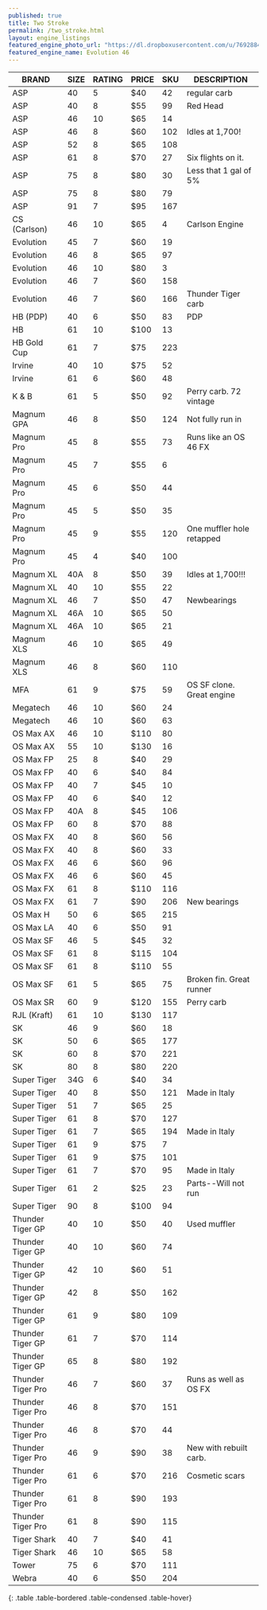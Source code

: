 ```yaml
---
published: true
title: Two Stroke
permalink: /two_stroke.html
layout: engine_listings
featured_engine_photo_url: "https://dl.dropboxusercontent.com/u/76928840/Website%20Photos/featured/2-stroke.jpg"
featured_engine_name: Evolution 46
---
```


BRAND             | SIZE  | RATING | PRICE | SKU   | DESCRIPTION
-------------------|-------|--------|-------|-------|---------------------
 ASP               | 40    | 5      | $40   | 42    | regular carb
 ASP               | 40    | 8      | $55   | 99    | Red Head
 ASP               | 46    | 10     | $65   | 14    |
 ASP               | 46    | 8      | $60   | 102   | Idles at 1,700! 
 ASP               | 52    | 8      | $65   | 108   |
 ASP               | 61    | 8      | $70   | 27    | Six flights on it.
 ASP               | 75    | 8      | $80   | 30    | Less that 1 gal of 5%
 ASP               | 75    | 8      | $80   | 79    |
 ASP               | 91    | 7      | $95   | 167   |
 CS (Carlson)      | 46    | 10     | $65   | 4     | Carlson Engine
 Evolution         | 45    | 7      | $60   | 19    |
 Evolution         | 46    | 8      | $65   | 97    |
 Evolution         | 46    | 10     | $80   | 3     |
 Evolution         | 46    | 7      | $60   | 158   |      
 Evolution         | 46    | 7      | $60   | 166   | Thunder Tiger carb
 HB (PDP)          | 40    | 6      | $50   | 83    | PDP
 HB                | 61    | 10     | $100  | 13    |
 HB Gold Cup       | 61    | 7      | $75   | 223   |
 Irvine            | 40    | 10     | $75   | 52    |
 Irvine            | 61    | 6      | $60   | 48    |
 K & B             | 61    | 5      | $50   | 92    | Perry carb. 72 vintage
 Magnum GPA        | 46    | 8      | $50   | 124   | Not fully run in
 Magnum Pro        | 45    | 8      | $55   | 73    | Runs like an OS 46 FX
 Magnum Pro        | 45    | 7      | $55   | 6     |
 Magnum Pro        | 45    | 6      | $50   | 44    |
 Magnum Pro        | 45    | 5      | $50   | 35    |
 Magnum Pro        | 45    | 9      | $55   | 120   | One muffler hole retapped
 Magnum Pro        | 45    | 4      | $40   | 100   |      
 Magnum XL         | 40A   | 8      | $50   | 39    | Idles at 1,700!!!
 Magnum XL         | 40    | 10     | $55   | 22    |
 Magnum XL         | 46    | 7      | $50   | 47    | Newbearings
 Magnum XL         | 46A   | 10     | $65   | 50    |
 Magnum XL         | 46A   | 10     | $65   | 21    |
 Magnum XLS        | 46    | 10     | $65   | 49    |
 Magnum XLS        | 46    | 8      | $60   | 110   |
 MFA               | 61    | 9      | $75   | 59    | OS SF clone. Great engine
 Megatech          | 46    | 10     | $60   | 24    |
 Megatech          | 46    | 10     | $60   | 63    |
 OS Max AX         | 46    | 10     | $110  | 80    |
 OS Max AX         | 55    | 10     | $130  | 16    |
 OS Max FP         | 25    | 8      | $40   | 29    |
 OS Max FP         | 40    | 6      | $40   | 84    |
 OS Max FP         | 40    | 7      | $45   | 10    |
 OS Max FP         | 40    | 6      | $40   | 12    |
 OS Max FP         | 40A   | 8      | $45   | 106   |
 OS Max FP         | 60    | 8      | $70   | 88    |
 OS Max FX         | 40    | 8      | $60   | 56    |
 OS Max FX         | 40    | 8      | $60   | 33    |
 OS Max FX         | 46    | 6      | $60   | 96    |
 OS Max FX         | 46    | 6      | $60   | 45    |
 OS Max FX         | 61    | 8      | $110  | 116   |
 OS Max FX         | 61    | 7      | $90   | 206   | New bearings
 OS Max H          | 50    | 6      | $65   | 215   |
 OS Max LA         | 40    | 6      | $50   | 91    |
 OS Max SF         | 46    | 5      | $45   | 32    |
 OS Max SF         | 61    | 8      | $115  | 104   |
 OS Max SF         | 61    | 8      | $110  | 55    |
 OS Max SF         | 61    | 5      | $65   | 75    | Broken fin. Great runner
 OS Max SR         | 60    | 9      | $120  | 155   | Perry carb
 RJL (Kraft)       | 61    | 10     | $130  | 117   |
 SK                | 46    | 9      | $60   | 18    |
 SK                | 50    | 6      | $65   | 177   |
 SK                | 60    | 8      | $70   | 221   |
 SK                | 80    | 8      | $80   | 220   |
 Super Tiger       | 34G   | 6      | $40   | 34    |
 Super Tiger       | 40    | 8      | $50   | 121   | Made in Italy
 Super Tiger       | 51    | 7      | $65   | 25    |
 Super Tiger       | 61    | 8      | $70   | 127   |
 Super Tiger       | 61    | 7      | $65   | 194   | Made in Italy
 Super Tiger       | 61    | 9      | $75   | 7     |
 Super Tiger       | 61    | 9      | $75   | 101   |
 Super Tiger       | 61    | 7      | $70   | 95    | Made in Italy
 Super Tiger       | 61    | 2      | $25   | 23    | Parts--Will not run
 Super Tiger       | 90    | 8      | $100  | 94    |
 Thunder Tiger GP  | 40    | 10     | $50   | 40    | Used muffler
 Thunder Tiger GP  | 40    | 10     | $60   | 74    |
 Thunder Tiger GP  | 42    | 10     | $60   | 51    |
 Thunder Tiger GP  | 42    | 8      | $50   | 162   |  
 Thunder Tiger GP  | 61    | 9      | $80   | 109   |
 Thunder Tiger GP  | 61    | 7      | $70   | 114   |
 Thunder Tiger GP  | 65    | 8      | $80   | 192   |
 Thunder Tiger Pro | 46    | 7      | $60   | 37    | Runs as well as OS FX 
 Thunder Tiger Pro | 46    | 8      | $70   | 151   |
 Thunder Tiger Pro | 46    | 8      | $70   | 44    |
 Thunder Tiger Pro | 46    | 9      | $90   | 38    | New with rebuilt carb.
 Thunder Tiger Pro | 61    | 6      | $70   | 216   | Cosmetic scars
 Thunder Tiger Pro | 61    | 8      | $90   | 193   |
 Thunder Tiger Pro | 61    | 8      | $90   | 115   |
 Tiger Shark       | 40    | 7      | $40   | 41    |
 Tiger Shark       | 46    | 10     | $65   | 58    |
 Tower             | 75    | 6      | $70   | 111   |
 Webra             | 40    | 6      | $50   | 204   |
{: .table .table-bordered .table-condensed .table-hover}